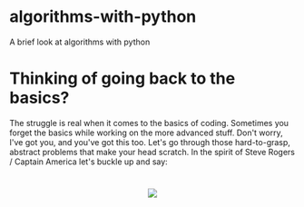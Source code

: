 # algorithms-with-python
A brief look at algorithms with python

# Thinking of going back to the basics?

The struggle is real when it comes to the basics of coding. Sometimes you forget the basics while working on the more advanced stuff.
Don't worry, I've got you, and you've got this too. Let's go through those hard-to-grasp, abstract problems that make your head scratch.
In the spirit of Steve Rogers / Captain America let's buckle up and say: 

<h1 align="center"> <img src="https://ventureteambuilding.co.uk/wp-content/uploads/2016/06/AllDay03.gif"> </h1>
